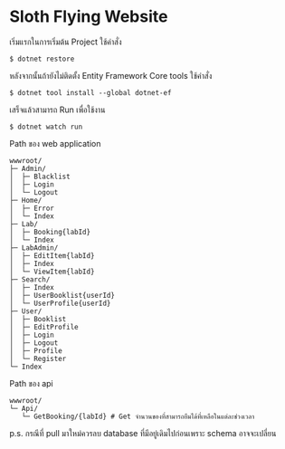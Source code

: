 # Sloth Flying Website

เริ่มแรกในการเริ่มต้น Project ใช้คำสั่ง
```shell
$ dotnet restore
```

หลังจากนั้นถ้ายังไม่ติดตั้ง Entity Framework Core tools ใช้คำสั่ง
```shell
$ dotnet tool install --global dotnet-ef
```
เสร็จแล้วสามารถ Run เพื่อใช้งาน
```shell
$ dotnet watch run
```
Path ของ web application
```shell
wwwroot/
├─ Admin/
│  ├─ Blacklist
│  ├─ Login
│  └─ Logout
├─ Home/
│  ├─ Error
│  └─ Index
├─ Lab/
│  ├─ Booking{labId}
│  └─ Index
├─ LabAdmin/
│  ├─ EditItem{labId}
│  ├─ Index
│  └─ ViewItem{labId}
├─ Search/
│  ├─ Index
│  ├─ UserBooklist{userId}
│  └─ UserProfile{userId}
├─ User/
│  ├─ Booklist
│  ├─ EditProfile
│  ├─ Login
│  ├─ Logout
│  ├─ Profile
│  └─ Register
└─ Index
```
Path ของ api
```shell
wwwroot/
└─ Api/
   └─ GetBooking/{labId} # Get จำนวนของที่สามารถยืมได้ที่เหลือในแต่ละช่วงเวลา
```
p.s. กรณีที่ pull มาใหม่ควรลบ database ที่มีอยู่เดิมไปก่อนเพราะ schema อาจจะเปลี่ยน
